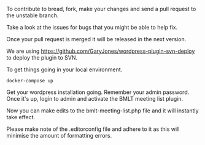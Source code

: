 To contribute to bread, fork, make your changes and send a pull request to the unstable branch.

Take a look at the issues for bugs that you might be able to help fix.

Once your pull request is merged it will be released in the next version.

We are using https://github.com/GaryJones/wordpress-plugin-svn-deploy to deploy the plugin to SVN.

To get things going in your local environment.

`docker-compose up`

Get your wordpress installation going.  Remember your admin password.  Once it's up, login to admin and activate the BMLT meeting list plugin.

Now you can make edits to the bmlt-meeting-list.php file and it will instantly take effect.

Please make note of the .editorconfig file and adhere to it as this will minimise the amount of formatting errors.
